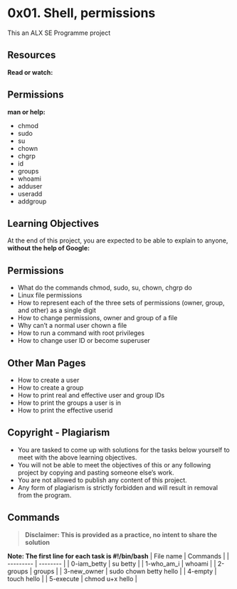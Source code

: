 # 0x01. Shell, permissions

This an ALX SE Programme project

## Resources
**Read or watch:**

## Permissions
**man or help:**

- chmod
- sudo
- su
- chown
- chgrp
- id
- groups
- whoami
- adduser
- useradd
- addgroup
## Learning Objectives
At the end of this project, you are expected to be able to explain to anyone, **without the help of Google:**

## Permissions
- What do the commands chmod, sudo, su, chown, chgrp do
- Linux file permissions
- How to represent each of the three sets of permissions (owner, group, and other) as a single digit
- How to change permissions, owner and group of a file
- Why can’t a normal user chown a file
- How to run a command with root privileges
- How to change user ID or become superuser
## Other Man Pages
- How to create a user
- How to create a group
- How to print real and effective user and group IDs
- How to print the groups a user is in
- How to print the effective userid
## Copyright - Plagiarism
- You are tasked to come up with solutions for the tasks below yourself to meet with the above learning objectives.
- You will not be able to meet the objectives of this or any following project by copying and pasting someone else’s work.
- You are not allowed to publish any content of this project.
- Any form of plagiarism is strictly forbidden and will result in removal from the program.

## Commands
>**Disclaimer: This is provided as a practice, no intent to share the solution**

**Note: The first line for each task is #!/bin/bash**
| File name | Commands |
| --------- | -------- |
| 0-iam_betty | su betty |
| 1-who_am_i | whoami |
| 2-groups | groups |
| 3-new_owner | sudo chown betty hello |
| 4-empty | touch hello |
| 5-execute | chmod u+x hello |